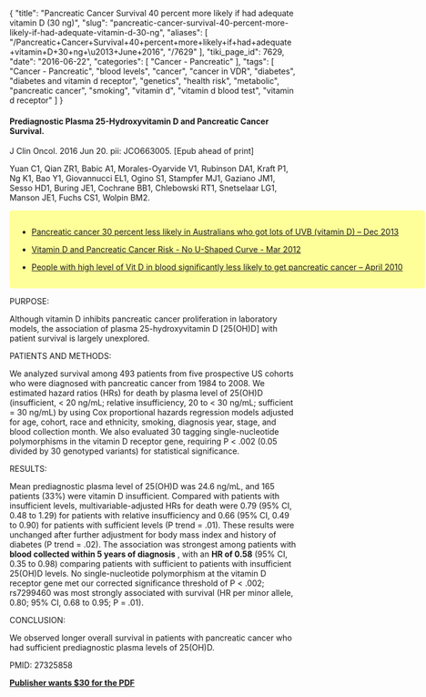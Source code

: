 {
    "title": "Pancreatic Cancer Survival 40 percent more likely if had adequate vitamin D (30 ng)",
    "slug": "pancreatic-cancer-survival-40-percent-more-likely-if-had-adequate-vitamin-d-30-ng",
    "aliases": [
        "/Pancreatic+Cancer+Survival+40+percent+more+likely+if+had+adequate+vitamin+D+30+ng+\u2013+June+2016",
        "/7629"
    ],
    "tiki_page_id": 7629,
    "date": "2016-06-22",
    "categories": [
        "Cancer - Pancreatic"
    ],
    "tags": [
        "Cancer - Pancreatic",
        "blood levels",
        "cancer",
        "cancer in VDR",
        "diabetes",
        "diabetes and vitamin d receptor",
        "genetics",
        "health risk",
        "metabolic",
        "pancreatic cancer",
        "smoking",
        "vitamin d",
        "vitamin d blood test",
        "vitamin d receptor"
    ]
}


#### Prediagnostic Plasma 25-Hydroxyvitamin D and Pancreatic Cancer Survival.

J Clin Oncol. 2016 Jun 20. pii: JCO663005. <span>[Epub ahead of print]</span>

Yuan C1, Qian ZR1, Babic A1, Morales-Oyarvide V1, Rubinson DA1, Kraft P1, Ng K1, Bao Y1, Giovannucci EL1, Ogino S1, Stampfer MJ1, Gaziano JM1, Sesso HD1, Buring JE1, Cochrane BB1, Chlebowski RT1, Snetselaar LG1, Manson JE1, Fuchs CS1, Wolpin BM2.

<div class="border" style="background-color:#FF9;padding:15px;margin:10px 0;border-radius:5px;width:700px">

* [Pancreatic cancer 30 percent less likely in Australians who got lots of UVB (vitamin D) – Dec 2013](/posts/pancreatic-cancer-30-percent-less-likely-in-australians-who-got-lots-of-uvb-vitamin-d)

* [Vitamin D and Pancreatic Cancer Risk - No U-Shaped Curve - Mar 2012](/posts/vitamin-d-and-pancreatic-cancer-risk-no-u-shaped-curve)

* [People with high level of Vit D in blood significantly less likely to get pancreatic cancer – April 2010](/posts/people-with-high-level-of-vit-d-in-blood-significantly-less-likely-to-get-pancreatic-cancer)

</div>

PURPOSE:

Although vitamin D inhibits pancreatic cancer proliferation in laboratory models, the association of plasma 25-hydroxyvitamin D <span>[25(OH)D]</span> with patient survival is largely unexplored.

PATIENTS AND METHODS:

We analyzed survival among 493 patients from five prospective US cohorts who were diagnosed with pancreatic cancer from 1984 to 2008. We estimated hazard ratios (HRs) for death by plasma level of 25(OH)D (insufficient, < 20 ng/mL; relative insufficiency, 20 to < 30 ng/mL; sufficient = 30 ng/mL) by using Cox proportional hazards regression models adjusted for age, cohort, race and ethnicity, smoking, diagnosis year, stage, and blood collection month. We also evaluated 30 tagging single-nucleotide polymorphisms in the vitamin D receptor gene, requiring P < .002 (0.05 divided by 30 genotyped variants) for statistical significance.

RESULTS:

Mean prediagnostic plasma level of 25(OH)D was 24.6 ng/mL, and 165 patients (33%) were vitamin D insufficient. Compared with patients with insufficient levels, multivariable-adjusted HRs for death were 0.79 (95% CI, 0.48 to 1.29) for patients with relative insufficiency and 0.66 (95% CI, 0.49 to 0.90) for patients with sufficient levels (P trend = .01). These results were unchanged after further adjustment for body mass index and history of diabetes (P trend = .02). The association was strongest among patients with  **blood collected within 5 years of diagnosis** , with an  **HR of 0.58**  (95% CI, 0.35 to 0.98) comparing patients with sufficient to patients with insufficient 25(OH)D levels. No single-nucleotide polymorphism at the vitamin D receptor gene met our corrected significance threshold of P < .002; rs7299460 was most strongly associated with survival (HR per minor allele, 0.80; 95% CI, 0.68 to 0.95; P = .01).

CONCLUSION:

We observed longer overall survival in patients with pancreatic cancer who had sufficient prediagnostic plasma levels of 25(OH)D.

PMID: 27325858

 **[Publisher wants $30 for the PDF](http://articleworks.cadmus.com/buy?c=1608355&url_back=http%3A%2F%2Fjco.ascopubs.org%2Fcontent%2Fearly%2F2016%2F06%2F15%2FJCO.2015.66.3005.full.pdf%2Bhtml%3Fsid%3Dd5c74220-edc4-4e97-83ac-0c7d7e2c0ab1&url=http%3A%2F%2Fjco.ascopubs.org%2Fcontent%2Fearly%2F2016%2F06%2F15%2FJCO.2015.66.3005.full.pdf&journal=jco&volume=&issue_number=&cover_date=June%2020%2C%202016&startpage=&pages=11&price=19.95&buyopt=4&member=&title=Prediagnostic%20Plasma%2025-Hydroxyvitamin%20D%20and%20Pancreatic%20Cancer%20Survival&authors=Chen%20Yuan%2C%20Zhi%20Rong%20Qian%2C%20Ana%20Babic%2C%20Vicente%20Morales-Oyarvide%2C%20Douglas%20A.%20Rubinson%2C%20Peter%20Kraft%2C%20Kimmie%20Ng%2C%20Ying%20Bao%2C%20Edward%20L.%20Giovannucci%2C%20Shuji%20Ogino%2C%20Meir%20J.%20Stampfer%2C%20John%20Michael%20Gaziano%2C%20Howard%20D.%20Sesso%2C%20Julie%20E.%20Buring%2C%20Barbara%20B.%20Cochrane%2C%20Rowan%20T.%20Chlebowski%2C%20Linda%20G.%20Snetselaar%2C%20JoAnn%20E.%20Manson%2C%20Charles%20S.%20Fuchs%2C%20Brian%20M.%20Wolpin)**